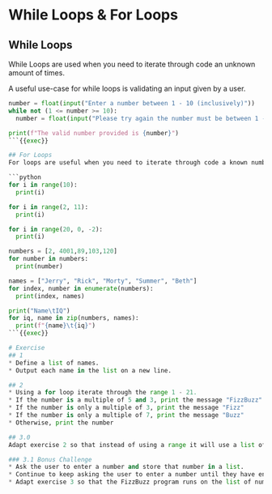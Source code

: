 # While Loops & For Loops

## While Loops
While Loops are used when you need to iterate through code an unknown amount of times.

A useful use-case for while loops is validating an input given by a user.

```python
number = float(input("Enter a number between 1 - 10 (inclusively)"))
while not (1 <= number >= 10):
  number = float(input("Please try again the number must be between 1 - 10 inclusively"))

print(f"The valid number provided is {number}")
```{{exec}}

## For Loops
For loops are useful when you need to iterate through code a known number of times, such as a fixed number or a sequence.

```python
for i in range(10):
  print(i)

for i in range(2, 11):
  print(i)

for i in range(20, 0, -2):
  print(i)

numbers = [2, 4001,89,103,120]
for number in numbers:
  print(number)

names = ["Jerry", "Rick", "Morty", "Summer", "Beth"]
for index, number in enumerate(numbers):
  print(index, names)

print("Name\tIQ")
for iq, name in zip(numbers, names):
  print(f"{name}\t{iq}")
```{{exec}}

# Exercise
## 1
* Define a list of names.
* Output each name in the list on a new line.

## 2
* Using a for loop iterate through the range 1 - 21.
* If the number is a multiple of 5 and 3, print the message "FizzBuzz"
* If the number is only a multiple of 3, print the message "Fizz"
* If the number is only a multiple of 7, print the message "Buzz"
* Otherwise, print the number

## 3.0
Adapt exercise 2 so that instead of using a range it will use a list of numbers instead.

### 3.1 Bonus Challenge
* Ask the user to enter a number and store that number in a list.
* Continue to keep asking the user to enter a number until they have entered the word "STOP"
* Adapt exercise 3 so that the FizzBuzz program runs on the list of numbers provided by the user.
